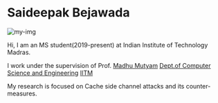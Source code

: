 # Saideepak Bejawada


![my-img](https://raw.githubusercontent.com/b-saideepak/b-saideepak.github.io/master/filename.png)
 
Hi, I am an MS student(2019-present) at Indian Institute of Technology Madras.

I work under the supervision of Prof. [Madhu Mutyam](http://www.cse.iitm.ac.in/~madhu/) [Dept.of Computer Science and Engineering](https://www.cse.iitm.ac.in/) [IITM](https://www.iitm.ac.in/)

My research is focused on Cache side channel attacks and its counter-measures.

